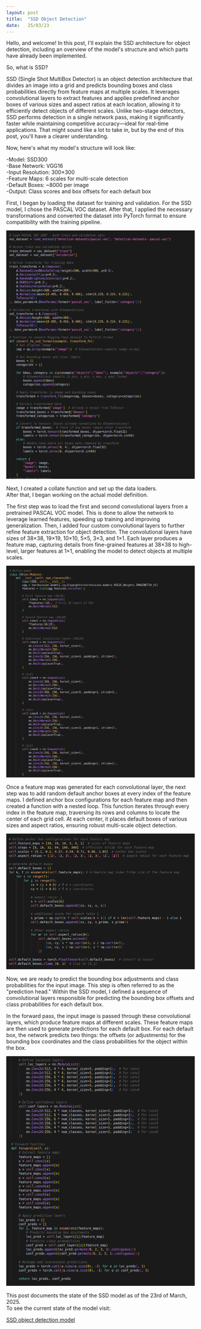 ```yaml
---
layout: post
title:  "SSD Object Detection"
date:   25/03/23
---
```


<p class="intro"><span class="dropcap">H</span>ello, and welcome! In this post, I'll explain the SSD architecture for object detection, including an overview of the model's structure and which parts have already been implemented.</p>

So, what is SSD?

SSD (Single Shot MultiBox Detector) is an object detection architecture that divides an image into a grid and predicts bounding boxes and class probabilities directly from feature maps at multiple scales. It leverages convolutional layers to extract features and applies predefined anchor boxes of various sizes and aspect ratios at each location, allowing it to efficiently detect objects of different scales. Unlike two-stage detectors, SSD performs detection in a single network pass, making it significantly faster while maintaining competitive accuracy—ideal for real-time applications.
That might sound like a lot to take in, but by the end of this post, you'll have a clearer understanding.

Now, here's what my model's structure will look like:

-Model: SSD300<br>
-Base Network: VGG16<br>
-Input Resolution: 300×300<br>
-Feature Maps: 6 scales for multi-scale detection<br>
-Default Boxes: ~8000 per image<br>
-Output: Class scores and box offsets for each default box<br>

First, I began by loading the dataset for training and validation. For the SSD model, I chose the PASCAL VOC dataset. After that, I applied the necessary transformations and converted the dataset into PyTorch format to ensure compatibility with the training pipeline.

<img src="/assets/img/pascal-voc.jpg" alt="">

Next, I created a collate function and set up the data loaders.<br>
After that, I began working on the actual model definition.

The first step was to load the first and second convolutional layers from a pretrained PASCAL VOC model. This is done to allow the network to leverage learned features, speeding up training and improving generalization. Then, I added four custom convolutional layers to further refine feature extraction for object detection. The convolutional layers have sizes of 38×38, 19×19, 10×10, 5×5, 3×3, and 1×1. Each layer produces a feature map, capturing details from fine-grained features at 38×38 to high-level, larger features at 1×1, enabling the model to detect objects at multiple scales.

<img src="/assets/img/conv-layers.jpg" alt="">

Once a feature map was generated for each convolutional layer, the next step was to add random default anchor boxes at every index of the feature maps. I defined anchor box configurations for each feature map and then created a function with a nested loop. This function iterates through every index in the feature map, traversing its rows and columns to locate the center of each grid cell. At each center, it places default boxes of various sizes and aspect ratios, ensuring robust multi-scale object detection.

<img src="/assets/img/default-boxes.jpg" alt="">

Now, we are ready to predict the bounding box adjustments and class probabilities for the input image. This step is often referred to as the "prediction head." Within the SSD model, I defined a sequence of convolutional layers responsible for predicting the bounding box offsets and class probabilities for each default box.

In the forward pass, the input image is passed through these convolutional layers, which produce feature maps at different scales. These feature maps are then used to generate predictions for each default box. For each default box, the network predicts two things: the offsets (or adjustments) for the bounding box coordinates and the class probabilities for the object within the box.

<img src="/assets/img/forward-function.jpg" alt="">

This post documents the state of the SSD model as of the 23rd of March, 2025.<br>
To see the current state of the model visit:

<a href="https://github.com/adrirubio/ml-rover/blob/main/ssd/ssd-object-detection.py">SSD object detection model</a>
